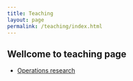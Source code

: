 ```yaml
---
title: Teaching
layout: page
permalink: /teaching/index.html
---
```


## Wellcome to teaching page
<p>
<ul>
    <li><a href="{{ site.url }}/teaching/OR">Operations research</a></li>
</ul>
</p>
